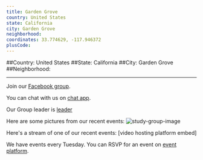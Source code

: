 ```yaml
---
title: Garden Grove
country: United States
state: California
city: Garden Grove
neighborhood: 
coordinates: 33.774629, -117.946372
plusCode:
---
```


##Country: United States
##State: California
##City: Garden Grove
##Neighborhood: 
*****
Join our [Facebook group](https://www.facebook.com/groups/free.code.camp.gardengrove).

You can chat with us on [chat app]().

Our Group leader is [leader]()

Here are some pictures from our recent events:
![study-group-image]()

Here's a stream of one of our recent events:
[video hosting platform embed]

We have events every Tuesday. You can RSVP for an event on [event platform]().
